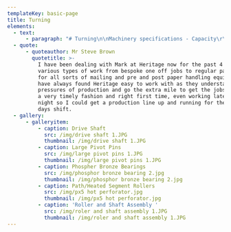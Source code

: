 ```yaml
---
templateKey: basic-page
title: Turning
elements:
  - text:
      - paragraph: "# Turning\n\nMachinery specifications - Capacity\r\n\nLathe - Colchester Mascot 1600\r\n\n3 metres/120 inches between centres \r\n\nLathe – Triumph 2000\r\n\n1.27 metres/50 inches between centres\r\n\nFitted with DRO for precision work\r\n\nFour jaw chuck and face plate work undertaken"
  - quote:
      - quoteauthor: Mr Steve Brown
        quotetitle: >-
          I have been dealing with Mark at Heritage now for the past 4 years for
          various types of work from bespoke one off jobs to regular parts made
          for all sorts of mailing and pre and post paper handling equipment. I
          have always found Heritage easy to work with as they understand the
          pressures of production and go the extra mile to get the jobs done in
          a very timely fashion and right first time, even working late into the
          night so I could get a production line up and running for the next
          days shift.
  - gallery:
      - galleryitem:
          - caption: Drive Shaft
            src: /img/drive shaft 1.JPG
            thumbnail: /img/drive shaft 1.JPG
          - caption: Large Pivot Pins
            src: /img/large pivot pins 1.JPG
            thumbnail: /img/large pivot pins 1.JPG
          - caption: Phospher Bronze Bearings
            src: /img/phosphor bronze bearing 2.jpg
            thumbnail: /img/phosphor bronze bearing 2.jpg
          - caption: Path/Heated Segment Rollers
            src: /img/px5 hot perforator.jpg
            thumbnail: /img/px5 hot perforator.jpg
          - caption: 'Roller and Shaft Assembly '
            src: /img/roler and shaft assembly 1.JPG
            thumbnail: /img/roler and shaft assembly 1.JPG
---
```


